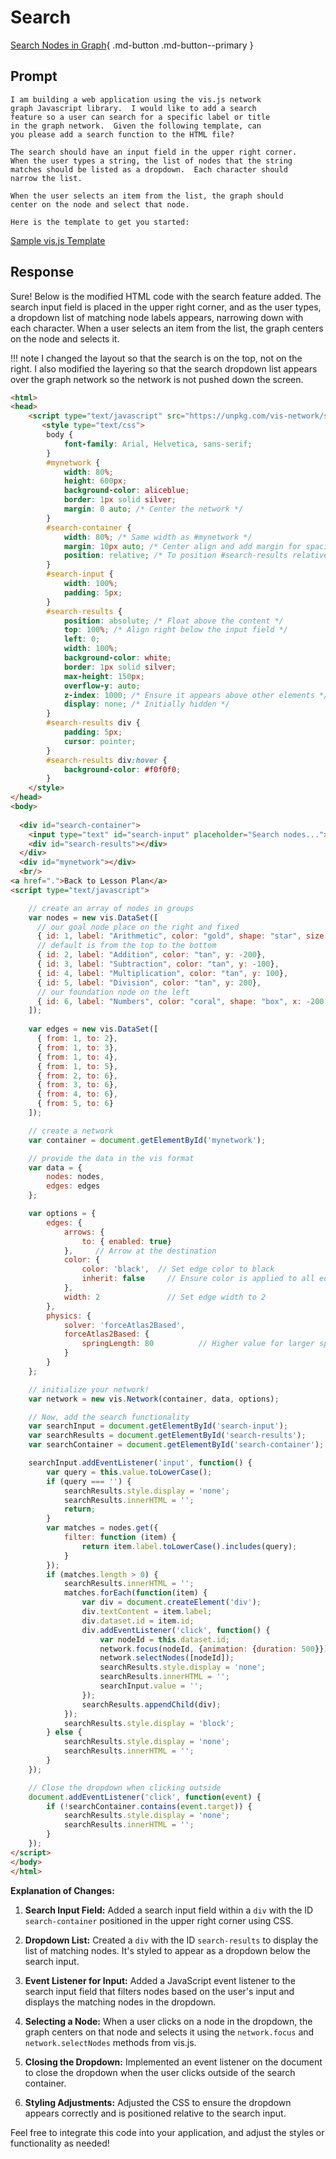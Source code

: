 # Search

[Search Nodes in Graph](search.html){ .md-button .md-button--primary }

## Prompt

```text
I am building a web application using the vis.js network
graph Javascript library.  I would like to add a search
feature so a user can search for a specific label or title
in the graph network.  Given the following template, can
you please add a search function to the HTML file?

The search should have an input field in the upper right corner.
When the user types a string, the list of nodes that the string
matches should be listed as a dropdown.  Each character should
narrow the list.

When the user selects an item from the list, the graph should
center on the node and select that node.

Here is the template to get you started:
```
[Sample vis.js Template](../templates/single-html-file.html)

## Response

Sure! Below is the modified HTML code with the search feature added. The search input field is placed in the upper right corner, and as the user types, a dropdown list of matching node labels appears, narrowing down with each character. When a user selects an item from the list, the graph centers on the node and selects it.

!!! note
    I changed the layout so that the search is on the top, not on the right.
    I also modified the layering so that the search dropdown list appears
    over the graph network so the network is not pushed down the screen.

```html
<html>
<head>
    <script type="text/javascript" src="https://unpkg.com/vis-network/standalone/umd/vis-network.min.js"></script>
       <style type="text/css">
        body {
            font-family: Arial, Helvetica, sans-serif;
        }
        #mynetwork {
            width: 80%;
            height: 600px;
            background-color: aliceblue;
            border: 1px solid silver;
            margin: 0 auto; /* Center the network */
        }
        #search-container {
            width: 80%; /* Same width as #mynetwork */
            margin: 10px auto; /* Center align and add margin for spacing */
            position: relative; /* To position #search-results relative to this container */
        }
        #search-input {
            width: 100%;
            padding: 5px;
        }
        #search-results {
            position: absolute; /* Float above the content */
            top: 100%; /* Align right below the input field */
            left: 0;
            width: 100%;
            background-color: white;
            border: 1px solid silver;
            max-height: 150px;
            overflow-y: auto;
            z-index: 1000; /* Ensure it appears above other elements */
            display: none; /* Initially hidden */
        }
        #search-results div {
            padding: 5px;
            cursor: pointer;
        }
        #search-results div:hover {
            background-color: #f0f0f0;
        }
    </style>
</head>
<body>
  
  <div id="search-container">
    <input type="text" id="search-input" placeholder="Search nodes...">
    <div id="search-results"></div>
  </div>
  <div id="mynetwork"></div>
  <br/>
<a href=".">Back to Lesson Plan</a>
<script type="text/javascript">

    // create an array of nodes in groups
    var nodes = new vis.DataSet([
      // our goal node place on the right and fixed
      { id: 1, label: "Arithmetic", color: "gold", shape: "star", size: 30, x: 200, y: 0, fixed: { x: true, y: false }, font: { size: 24 } },
      // default is from the top to the bottom
      { id: 2, label: "Addition", color: "tan", y: -200},
      { id: 3, label: "Subtraction", color: "tan", y: -100},
      { id: 4, label: "Multiplication", color: "tan", y: 100},
      { id: 5, label: "Division", color: "tan", y: 200},
      // our foundation node on the left
      { id: 6, label: "Numbers", color: "coral", shape: "box", x: -200, y: 0, fixed: { x: true, y: false } }
    ]);
  
    var edges = new vis.DataSet([
      { from: 1, to: 2},
      { from: 1, to: 3},
      { from: 1, to: 4},
      { from: 1, to: 5},
      { from: 2, to: 6},
      { from: 3, to: 6},
      { from: 4, to: 6},
      { from: 5, to: 6}
    ]);

    // create a network
    var container = document.getElementById('mynetwork');

    // provide the data in the vis format
    var data = {
        nodes: nodes,
        edges: edges
    };

    var options = {
        edges: {
            arrows: {
                to: { enabled: true}
            },     // Arrow at the destination
            color: {
                color: 'black',  // Set edge color to black
                inherit: false     // Ensure color is applied to all edges explicitly
            },
            width: 2               // Set edge width to 2
        },
        physics: {
            solver: 'forceAtlas2Based',
            forceAtlas2Based: {
                springLength: 80          // Higher value for larger spacing
            }
        }
    };

    // initialize your network!
    var network = new vis.Network(container, data, options);

    // Now, add the search functionality
    var searchInput = document.getElementById('search-input');
    var searchResults = document.getElementById('search-results');
    var searchContainer = document.getElementById('search-container');

    searchInput.addEventListener('input', function() {
        var query = this.value.toLowerCase();
        if (query === '') {
            searchResults.style.display = 'none';
            searchResults.innerHTML = '';
            return;
        }
        var matches = nodes.get({
            filter: function (item) {
                return item.label.toLowerCase().includes(query);
            }
        });
        if (matches.length > 0) {
            searchResults.innerHTML = '';
            matches.forEach(function(item) {
                var div = document.createElement('div');
                div.textContent = item.label;
                div.dataset.id = item.id;
                div.addEventListener('click', function() {
                    var nodeId = this.dataset.id;
                    network.focus(nodeId, {animation: {duration: 500}});
                    network.selectNodes([nodeId]);
                    searchResults.style.display = 'none';
                    searchResults.innerHTML = '';
                    searchInput.value = '';
                });
                searchResults.appendChild(div);
            });
            searchResults.style.display = 'block';
        } else {
            searchResults.style.display = 'none';
            searchResults.innerHTML = '';
        }
    });

    // Close the dropdown when clicking outside
    document.addEventListener('click', function(event) {
        if (!searchContainer.contains(event.target)) {
            searchResults.style.display = 'none';
            searchResults.innerHTML = '';
        }
    });
</script>
</body>
</html>
```

**Explanation of Changes:**

1.  **Search Input Field:** Added a search input field within a `div` with the ID `search-container` positioned in the upper right corner using CSS.

2.  **Dropdown List:** Created a `div` with the ID `search-results` to display the list of matching nodes. It's styled to appear as a dropdown below the search input.

3.  **Event Listener for Input:** Added a JavaScript event listener to the search input field that filters nodes based on the user's input and displays the matching nodes in the dropdown.

4.  **Selecting a Node:** When a user clicks on a node in the dropdown, the graph centers on that node and selects it using the `network.focus` and `network.selectNodes` methods from vis.js.

5.  **Closing the Dropdown:** Implemented an event listener on the document to close the dropdown when the user clicks outside of the search container.

6.  **Styling Adjustments:** Adjusted the CSS to ensure the dropdown appears correctly and is positioned relative to the search input.

Feel free to integrate this code into your application, and adjust the styles or functionality as needed!